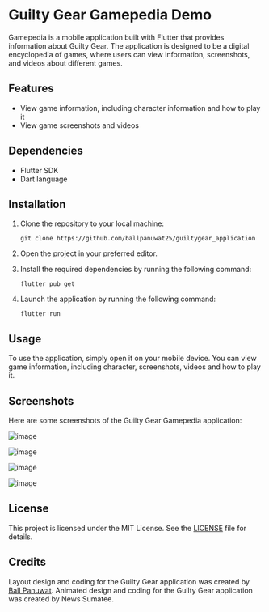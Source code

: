 # Guilty Gear Gamepedia Demo

Gamepedia is a mobile application built with Flutter that provides information about Guilty Gear. The application is designed to be a digital encyclopedia of games, where users can view information, screenshots, and videos about different games. 

## Features

-   View game information, including character information and how to play it
-   View game screenshots and videos

## Dependencies

-   Flutter SDK
-   Dart language

## Installation

1.  Clone the repository to your local machine:
    
    `git clone https://github.com/ballpanuwat25/guiltygear_application` 
    
2.  Open the project in your preferred editor.
    
3.  Install the required dependencies by running the following command:

    `flutter pub get` 
    
4.  Launch the application by running the following command:
    
    `flutter run` 
    

## Usage

To use the application, simply open it on your mobile device. You can view game information, including character, screenshots, videos and how to play it. 

## Screenshots

Here are some screenshots of the Guilty Gear Gamepedia application:

![image](https://user-images.githubusercontent.com/79345283/224260802-b9fac589-a6e9-410b-b0ea-b1173659aa5b.png)

![image](https://user-images.githubusercontent.com/79345283/224260926-9ce96cc9-39c6-4059-b91e-7094cb91b025.png)

![image](https://user-images.githubusercontent.com/79345283/224262498-f8e3624b-c550-43a0-8cbb-39d814a18899.png)

![image](https://user-images.githubusercontent.com/79345283/224262593-f6418657-01f1-4777-991b-213a32450286.png)

## License

This project is licensed under the MIT License. See the [LICENSE](https://github.com/ballpanuwat25/guiltygear_application/blob/main/license) file for details.

## Credits

Layout design and coding for the Guilty Gear application was created by [Ball Panuwat](https://github.com/ballpanuwat25).
Animated design and coding for the Guilty Gear application was created by News Sumatee.

